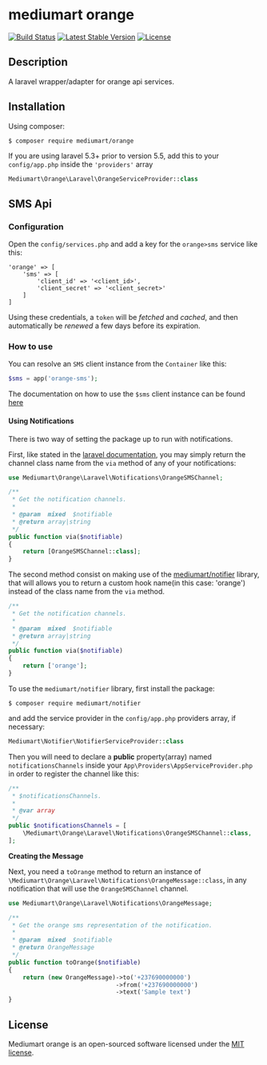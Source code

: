 # mediumart orange

[![Build Status](https://travis-ci.org/mediumart/orange.svg?branch=master)](https://travis-ci.org/mediumart/orange)
[![Latest Stable Version](https://poser.pugx.org/mediumart/orange/v/stable)](https://packagist.org/packages/mediumart/orange)
[![License](https://poser.pugx.org/mediumart/orange/license)](https://packagist.org/packages/mediumart/orange)

## Description
A laravel wrapper/adapter for orange api services.

## Installation

Using composer:

```
$ composer require mediumart/orange
```

If you are using laravel 5.3+ prior to version 5.5, add this to your `config/app.php` inside the `'providers'` array

```php
Mediumart\Orange\Laravel\OrangeServiceProvider::class
```

## SMS Api

### Configuration

Open the `config/services.php` and add a key for the `orange>sms` service like this:

    'orange' => [
        'sms' => [
            'client_id' => '<client_id>',
            'client_secret' => '<client_secret>'
        ]
    ]

Using these credentials, a `token` will be *fetched* and *cached*, and then automatically be *renewed* a few days before its expiration.

### How to use

You can resolve an `SMS` client instance from the `Container` like this:

```php
$sms = app('orange-sms');
```

The documentation on how to use the `$sms` client instance can be found [here](https://github.com/mediumart/orange-sms)

#### Using Notifications

There is two way of setting the package up to run with notifications. 

First, like stated in the [laravel documentation](https://laravel.com/docs/master/notifications#custom-channels), you may simply return the channel class name from the `via` method of any of your notifications:

```php
use Mediumart\Orange\Laravel\Notifications\OrangeSMSChannel;

/**
 * Get the notification channels.
 *
 * @param  mixed  $notifiable
 * @return array|string
 */
public function via($notifiable)
{
    return [OrangeSMSChannel::class];
}
```

The second method consist on making use of the [mediumart/notifier](https://github.com/mediumart/notifier) library, that will allows you to return a custom hook name(in this case: 'orange') instead of the class name from the `via` method.

```php
/**
 * Get the notification channels.
 *
 * @param  mixed  $notifiable
 * @return array|string
 */
public function via($notifiable)
{
    return ['orange'];
}
```

To use the `mediumart/notifier` library, first install the package:

```
$ composer require mediumart/notifier
```

and add the service provider in the `config/app.php` providers array, if necessary:

```php
Mediumart\Notifier\NotifierServiceProvider::class
```

Then you will need to declare a **public** property(array) named `notificationsChannels` inside your `App\Providers\AppServiceProvider.php` in order to register the channel like this:

```php
/**
 * $notificationsChannels.
 * 
 * @var array
 */
public $notificationsChannels = [
    \Mediumart\Orange\Laravel\Notifications\OrangeSMSChannel::class,
];
```

**Creating the Message**

Next, you need a `toOrange` method to return an instance of `\Mediumart\Orange\Laravel\Notifications\OrangeMessage::class`, in any notification that will use the `OrangeSMSChannel` channel.

```php
use Mediumart\Orange\Laravel\Notifications\OrangeMessage;

/**
 * Get the orange sms representation of the notification.
 *
 * @param  mixed  $notifiable
 * @return OrangeMessage
 */
public function toOrange($notifiable)
{
    return (new OrangeMessage)->to('+237690000000')
                              ->from('+237690000000')
                              ->text('Sample text')     
}
```

## License

Mediumart orange is an open-sourced software licensed under the [MIT license](https://github.com/mediumart/orange/blob/master/LICENSE.txt).
